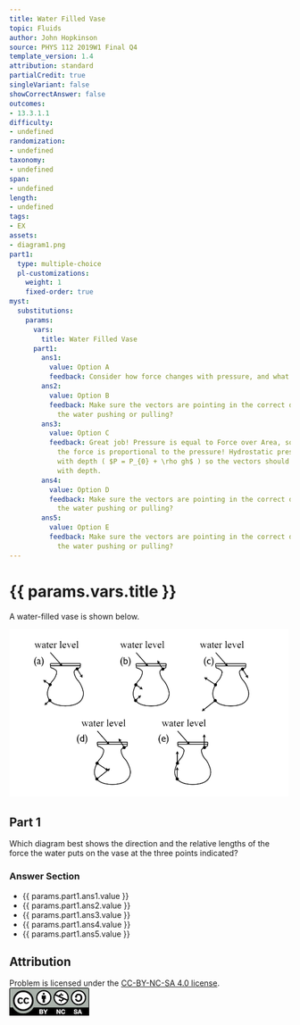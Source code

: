 ```yaml
---
title: Water Filled Vase
topic: Fluids
author: John Hopkinson
source: PHYS 112 2019W1 Final Q4
template_version: 1.4
attribution: standard
partialCredit: true
singleVariant: false
showCorrectAnswer: false
outcomes:
- 13.3.1.1
difficulty:
- undefined
randomization:
- undefined
taxonomy:
- undefined
span:
- undefined
length:
- undefined
tags:
- EX
assets:
- diagram1.png
part1:
  type: multiple-choice
  pl-customizations:
    weight: 1
    fixed-order: true
myst:
  substitutions:
    params:
      vars:
        title: Water Filled Vase
      part1:
        ans1:
          value: Option A
          feedback: Consider how force changes with pressure, and what affects pressure.
        ans2:
          value: Option B
          feedback: Make sure the vectors are pointing in the correct direction. Is
            the water pushing or pulling?
        ans3:
          value: Option C
          feedback: Great job! Pressure is equal to Force over Area, so the size of
            the force is proportional to the pressure! Hydrostatic pressure increases
            with depth ( $P = P_{0} + \rho gh$ ) so the vectors should get longer
            with depth.
        ans4:
          value: Option D
          feedback: Make sure the vectors are pointing in the correct direction. Is
            the water pushing or pulling?
        ans5:
          value: Option E
          feedback: Make sure the vectors are pointing in the correct direction. Is
            the water pushing or pulling?
---
```

# {{ params.vars.title }}
A water-filled vase is shown below.

<img src="diagram1.png" width = 500 alt = "The image shows 5 different diagrams of an identical water vase, with 3 vectors in each diagram, all in the same position but with varying lengths and direction. Diagram A has vectors pointing outwards, perpendicularly away from the vase and water. The bottom vector is small, the middle a bit longer, with the highest vector being the longest. Diagram B has the same vector lengths as A, just with the vectors pointing in towards the vase and water. Diagram C has vectors pointing outwards like A, but the lengths of the vectors start small from the top and increase in length towards the bottom of the vase, which has the longest vector. Diagram D has the same lengths as C, only with the vectors pointing towards the vase and water. Finally, Diagram E has all 3 vectors of equal length and pointing perfectly upwards.">

## Part 1

Which diagram best shows the direction and the relative lengths of the force the water puts on the vase at the three points indicated?

### Answer Section

- {{ params.part1.ans1.value }}
- {{ params.part1.ans2.value }}
- {{ params.part1.ans3.value }}
- {{ params.part1.ans4.value }}
- {{ params.part1.ans5.value }}

## Attribution

Problem is licensed under the [CC-BY-NC-SA 4.0 license](https://creativecommons.org/licenses/by-nc-sa/4.0/).<br> ![The Creative Commons 4.0 license requiring attribution-BY, non-commercial-NC, and share-alike-SA license.](https://raw.githubusercontent.com/firasm/bits/master/by-nc-sa.png)